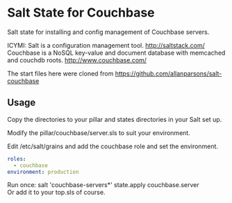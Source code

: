 Salt State for Couchbase
========================

Salt state for installing and config management of Couchbase servers.

ICYMI: Salt is a configuration management tool. http://saltstack.com/
Couchbase is a NoSQL key-value and document database with memcached and couchdb roots. http://www.couchbase.com/

The start files here were cloned from https://github.com/allanparsons/salt-couchbase

Usage
-----

Copy the directories to your pillar and states directories in your Salt set up.   

Modify the pillar/couchbase/server.sls to suit your environment.

Edit /etc/salt/grains and add the couchbase role and set the environment.
```yaml
roles:
  - couchbase
environment: production
```

Run once: salt 'couchbase-servers*' state.apply couchbase.server   
Or add it to your top.sls of course.


